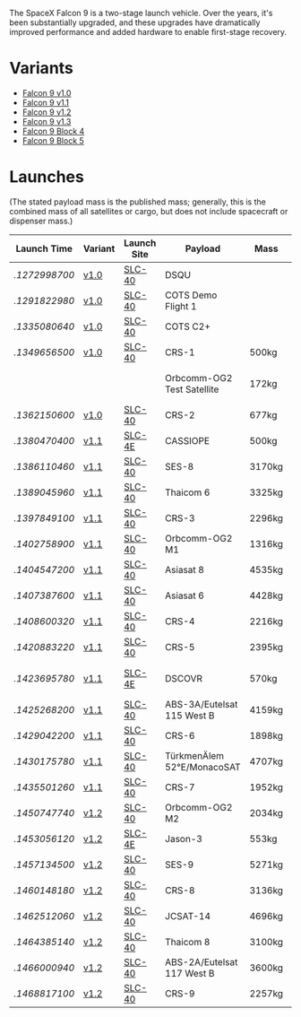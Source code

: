 <!-- TITLE: Falcon 9 -->                                                                                                                                                                                                                                                  
<!-- SUBTITLE: This document describes the evolution of the SpaceX Falcon 9. -->                                                                                                                                                                                          
                                                                                                                                                                                                                                                                          
The SpaceX Falcon 9 is a two-stage launch vehicle. Over the years, it's been substantially upgraded, and these upgrades have dramatically improved performance and added hardware to enable first-stage recovery.                                                         
                                                                                                                                                                                                                                                                          
# Variants                                                                                                                                                                                                                                                                
* [Falcon 9 v1.0](falcon-9-v1-0)                                                                                                                                                                                                                                          
* [Falcon 9 v1.1](falcon-9-v1-1)                                                                                                                                                                                                                                          
* [Falcon 9 v1.2](falcon-9-v1-2)                                                                                                                                                                                                                                          
* [Falcon 9 v1.3](falcon-9-v1-3)                                                                                                                                                                                                                                          
* [Falcon 9 Block 4](falcon-9-b4)                                                                                                                                                                                                                                         
* [Falcon 9 Block 5](falcon-9-b5)                                                                                                                                                                                                                                         
                                                                                                                                                                                                                                                                          
# Launches                                                                                                                                                                                                                                                                
(The stated payload mass is the published mass; generally, this is the combined mass of all satellites or cargo, but does not include spacecraft or dispenser mass.)                                                                                                      
                                                                                                                                                                                                                                                                          
                                                                                                                                                                                                                                                                          
|Launch Time  |Variant              |Launch Site     |Payload                          |Mass   |Orbit       |Mission                  |Landing|Location            |                                                                                                        
|------------|---------------------|----------------|---------------------------------|-------|------------|-------------------------|-------|--------------------|                                                                                                        
|*.1272998700*|[v1.0](falcon-9-v1-0)|[SLC-40](slc-40)|DSQU                             |       |LEO         |Success                  |Failure|(parachutes)        |                                                                                                        
|*.1291822980*|[v1.0](falcon-9-v1-0)|[SLC-40](slc-40)|COTS Demo Flight 1               |       |LEO         |Success                  |Failure|(parachutes)        |                                                                                                        
|*.1335080640*|[v1.0](falcon-9-v1-0)|[SLC-40](slc-40)|COTS C2+                         |       |ISS         |Success                  |       |                    |                                                                                                        
|*.1349656500*|[v1.0](falcon-9-v1-0)|[SLC-40](slc-40)|CRS-1                            |500kg  |ISS         |Success                  |       |                    |                                                                                                        
|             |                     |                |Orbcomm-OG2 Test Satellite       |172kg  |ISS         |Failure (incorrect orbit)|       |                    |                                                                                                        
|*.1362150600*|[v1.0](falcon-9-v1-0)|[SLC-40](slc-40)|CRS-2                            |677kg  |ISS         |Success                  |       |                    |                                                                                                        
|*.1380470400*|[v1.1](falcon-9-v1-1)|[SLC-4E](slc-4e)|CASSIOPE                         |500kg  |Polar orbit |Success                  |Failure|ocean               |                                                                                                        
|*.1386110460*|[v1.1](falcon-9-v1-1)|[SLC-40](slc-40)|SES-8                            |3170kg |GTO         |Success                  |       |                    |                                                                                                        
|*.1389045960*|[v1.1](falcon-9-v1-1)|[SLC-40](slc-40)|Thaicom 6                        |3325kg |GTO         |Success                  |       |                    |                                                                                                        
|*.1397849100*|[v1.1](falcon-9-v1-1)|[SLC-40](slc-40)|CRS-3                            |2296kg |ISS         |Success                  |Success|ocean               |                                                                                                        
|*.1402758900*|[v1.1](falcon-9-v1-1)|[SLC-40](slc-40)|Orbcomm-OG2 M1                   |1316kg |LEO         |Success                  |Success|ocean               |                                                                                                        
|*.1404547200*|[v1.1](falcon-9-v1-1)|[SLC-40](slc-40)|Asiasat 8                        |4535kg |GTO         |Success                  |       |                    |                                                                                                        
|*.1407387600*|[v1.1](falcon-9-v1-1)|[SLC-40](slc-40)|Asiasat 6                        |4428kg |GTO         |Success                  |       |                    |                                                                                                        
|*.1408600320*|[v1.1](falcon-9-v1-1)|[SLC-40](slc-40)|CRS-4                            |2216kg |ISS         |Success                  |Success|ocean               |                                                                                                        
|*.1420883220*|[v1.1](falcon-9-v1-1)|[SLC-40](slc-40)|CRS-5                            |2395kg |ISS         |Success                  |Failure|[JRTI](marmac-300)  |                                                                                                        
|*.1423695780*|[v1.1](falcon-9-v1-1)|[SLC-4E](slc-4e)|DSCOVR                           |570kg  |Sun-Earth L1|Success                  |Success|ocean               |                                                                                                        
|*.1425268200*|[v1.1](falcon-9-v1-1)|[SLC-40](slc-40)|ABS-3A/Eutelsat 115 West B       |4159kg |GTO         |Success                  |       |                    |                                                                                                        
|*.1429042200*|[v1.1](falcon-9-v1-1)|[SLC-40](slc-40)|CRS-6                            |1898kg |ISS         |Success                  |Failure|[JRTI](marmac-300)  |                                                                                                        
|*.1430175780*|[v1.1](falcon-9-v1-1)|[SLC-40](slc-40)|TürkmenÄlem 52°E/MonacoSAT       |4707kg |GTO         |Success                  |       |                    |                                                                                                        
|*.1435501260*|[v1.1](falcon-9-v1-1)|[SLC-40](slc-40)|CRS-7                            |1952kg |ISS         |Failure                  |       |[JRTI](marmac-300)  |                                                                                                        
|*.1450747740*|[v1.2](falcon-9-v1-2)|[SLC-40](slc-40)|Orbcomm-OG2 M2                   |2034kg |LEO         |Success                  |Success|[LZ-1](lz-1)        |                                                                                                        
|*.1453056120*|[v1.2](falcon-9-v1-1)|[SLC-4E](slc-4e)|Jason-3                          |553kg  |LEO         |Success                  |Failure|[JRTI](marmac-303)  |                                                                                                        
|*.1457134500*|[v1.2](falcon-9-v1-2)|[SLC-40](slc-40)|SES-9                            |5271kg |GTO         |Success                  |Failure|[OCISLY](marmac-304)|                                                                                                        
|*.1460148180*|[v1.2](falcon-9-v1-2)|[SLC-40](slc-40)|CRS-8                            |3136kg |ISS         |Success                  |Success|[OCISLY](marmac-304)|                                                                                                        
|*.1462512060*|[v1.2](falcon-9-v1-2)|[SLC-40](slc-40)|JCSAT-14                         |4696kg |GTO         |Success                  |Success|[OCISLY](marmac-304)|                                                                                                        
|*.1464385140*|[v1.2](falcon-9-v1-2)|[SLC-40](slc-40)|Thaicom 8                        |3100kg |GTO         |Success                  |Success|[OCISLY](marmac-304)|                                                                                                        
|*.1466000940*|[v1.2](falcon-9-v1-2)|[SLC-40](slc-40)|ABS-2A/Eutelsat 117 West B       |3600kg |GTO         |Success                  |Failure|[OCISLY](marmac-304)|                                                                                                        
|*.1468817100*|[v1.2](falcon-9-v1-2)|[SLC-40](slc-40)|CRS-9                            |2257kg |ISS         |Success                  |Success|[LZ-1](lz-1)        |                                                                                                        
